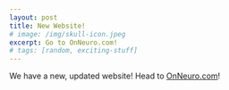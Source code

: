 ```yaml
---
layout: post
title: New Website!
# image: /img/skull-icon.jpeg
excerpt: Go to OnNeuro.com!
# tags: [random, exciting-stuff]
---
```


We have a new, updated website! Head to [OnNeuro.com](https://onneuro.com)!
